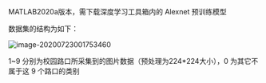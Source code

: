 MATLAB2020a版本，需下载深度学习工具箱内的 Alexnet 预训练模型

数据集的结构为如下：

![image-20200723001753460](C:\Users\Administrator\AppData\Roaming\Typora\typora-user-images\image-20200723001753460.png)

1~9 分别为校园路口所采集到的图片数据（预处理为224*224大小），0 为其它不属于这 9 个路口的类别